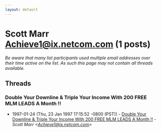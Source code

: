 ```yaml
---
layout: default
---
```


# Scott Marr <Achieve1@ix.netcom.com> (1 posts)

_Be aware that many list participants used multiple email addresses over their time active on the list. As such this page may not contain all threads available._

## Threads

### Double Your Downline & Triple Your Income With 200 FREE MLM  LEADS A Month !!
+ 1997-01-24 (Thu, 23 Jan 1997 17:15:52 -0800 (PST)) - [Double Your Downline & Triple Your Income With 200 FREE MLM  LEADS A Month !!](/archive/1997/01/6a5c22753b422337872a07e6b2927fe85efe45dc143af7a8a1f1a734c7fcd889) - _Scott Marr \<Achieve1@ix.netcom.com\>_

